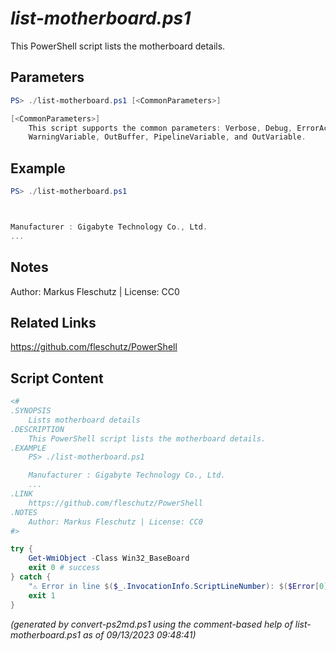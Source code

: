 *list-motherboard.ps1*
================

This PowerShell script lists the motherboard details.

Parameters
----------
```powershell
PS> ./list-motherboard.ps1 [<CommonParameters>]

[<CommonParameters>]
    This script supports the common parameters: Verbose, Debug, ErrorAction, ErrorVariable, WarningAction, 
    WarningVariable, OutBuffer, PipelineVariable, and OutVariable.
```

Example
-------
```powershell
PS> ./list-motherboard.ps1



Manufacturer : Gigabyte Technology Co., Ltd.
...

```

Notes
-----
Author: Markus Fleschutz | License: CC0

Related Links
-------------
https://github.com/fleschutz/PowerShell

Script Content
--------------
```powershell
<#
.SYNOPSIS
	Lists motherboard details
.DESCRIPTION
	This PowerShell script lists the motherboard details.
.EXAMPLE
	PS> ./list-motherboard.ps1

	Manufacturer : Gigabyte Technology Co., Ltd.
	...
.LINK
	https://github.com/fleschutz/PowerShell
.NOTES
	Author: Markus Fleschutz | License: CC0
#>

try {
	Get-WmiObject -Class Win32_BaseBoard
	exit 0 # success
} catch {
	"⚠️ Error in line $($_.InvocationInfo.ScriptLineNumber): $($Error[0])"
	exit 1
}
```

*(generated by convert-ps2md.ps1 using the comment-based help of list-motherboard.ps1 as of 09/13/2023 09:48:41)*
